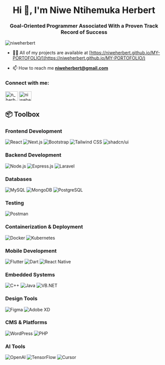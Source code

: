<h1 align="center">Hi 👋, I'm Niwe Ntihemuka Herbert</h1>
<h3 align="center">Goal-Oriented Programmer Associated With a Proven Track Record of Success</h3>

<p align="left"> <img src="https://komarev.com/ghpvc/?username=niweherbert&label=Profile%20views&color=0e75b6&style=flat" alt="niweherbert" /> </p>


- 👨‍💻 All of my projects are available at [https://niweherbert.github.io/MY-PORTOFOLIO/](https://niweherbert.github.io/MY-PORTOFOLIO/)

- 📫 How to reach me **niweherbert@gmail.com**

<h3 align="left">Connect with me:</h3>
<p align="left">
<a href="https://twitter.com/n_herbert1" target="blank"><img align="center" src="https://raw.githubusercontent.com/rahuldkjain/github-profile-readme-generator/master/src/images/icons/Social/twitter.svg" alt="n_herbert1" height="30" width="40" /></a>
<a href="https://linkedin.com/in/niweherbert" target="blank"><img align="center" src="https://raw.githubusercontent.com/rahuldkjain/github-profile-readme-generator/master/src/images/icons/Social/linked-in-alt.svg" alt="niweherbert" height="30" width="40" /></a>
</p>

## 📦 Toolbox

### Frontend Development
![React](https://img.shields.io/badge/-React-61DAFB?logo=react&logoColor=white&style=flat)
![Next.js](https://img.shields.io/badge/-Next.js-000000?logo=next.js&logoColor=white&style=flat)
![Bootstrap](https://img.shields.io/badge/-Bootstrap-7952B3?logo=bootstrap&logoColor=white&style=flat)
![Tailwind CSS](https://img.shields.io/badge/-TailwindCSS-06B6D4?logo=tailwindcss&logoColor=white&style=flat)
![shadcn/ui](https://img.shields.io/badge/-shadcn/ui-000000?logo=vercel&logoColor=white&style=flat)

###  Backend Development
![Node.js](https://img.shields.io/badge/-Node.js-339933?logo=nodedotjs&logoColor=white&style=flat)
![Express.js](https://img.shields.io/badge/-Express.js-000000?logo=express&logoColor=white&style=flat)
![Laravel](https://img.shields.io/badge/-Laravel-FF2D20?logo=laravel&logoColor=white&style=flat)

###  Databases
![MySQL](https://img.shields.io/badge/-MySQL-4479A1?logo=mysql&logoColor=white&style=flat)
![MongoDB](https://img.shields.io/badge/-MongoDB-47A248?logo=mongodb&logoColor=white&style=flat)
![PostgreSQL](https://img.shields.io/badge/-PostgreSQL-4169E1?logo=postgresql&logoColor=white&style=flat)

###  Testing
![Postman](https://img.shields.io/badge/-Postman-FF6C37?logo=postman&logoColor=white&style=flat)

###  Containerization & Deployment
![Docker](https://img.shields.io/badge/-Docker-2496ED?logo=docker&logoColor=white&style=flat)
![Kubernetes](https://img.shields.io/badge/-Kubernetes-326CE5?logo=kubernetes&logoColor=white&style=flat)

###  Mobile Development
![Flutter](https://img.shields.io/badge/-Flutter-02569B?logo=flutter&logoColor=white&style=flat)
![Dart](https://img.shields.io/badge/-Dart-0175C2?logo=dart&logoColor=white&style=flat)
![React Native](https://img.shields.io/badge/-React%20Native-61DAFB?logo=react&logoColor=white&style=flat)

###  Embedded Systems
![C++](https://img.shields.io/badge/-C++-00599C?logo=c%2b%2b&logoColor=white&style=flat)
![Java](https://img.shields.io/badge/-Java-007396?logo=java&logoColor=white&style=flat)
![VB.NET](https://img.shields.io/badge/-VB.NET-512BD4?logo=dotnet&logoColor=white&style=flat)

###  Design Tools
![Figma](https://img.shields.io/badge/-Figma-F24E1E?logo=figma&logoColor=white&style=flat)
![Adobe XD](https://img.shields.io/badge/-Adobe%20XD-FF61F6?logo=adobexd&logoColor=white&style=flat)

### CMS & Platforms
![WordPress](https://img.shields.io/badge/-WordPress-21759B?logo=wordpress&logoColor=white&style=flat)
![PHP](https://img.shields.io/badge/-PHP-777BB4?logo=php&logoColor=white&style=flat) 

### AI Tools
![OpenAI](https://img.shields.io/badge/-OpenAI-412991?logo=openai&logoColor=white&style=flat)
![TensorFlow](https://img.shields.io/badge/-TensorFlow-FF6F00?logo=tensorflow&logoColor=white&style=flat)
![Cursor](https://img.shields.io/badge/-Cursor-000000?logo=cursor&logoColor=white&style=flat)


